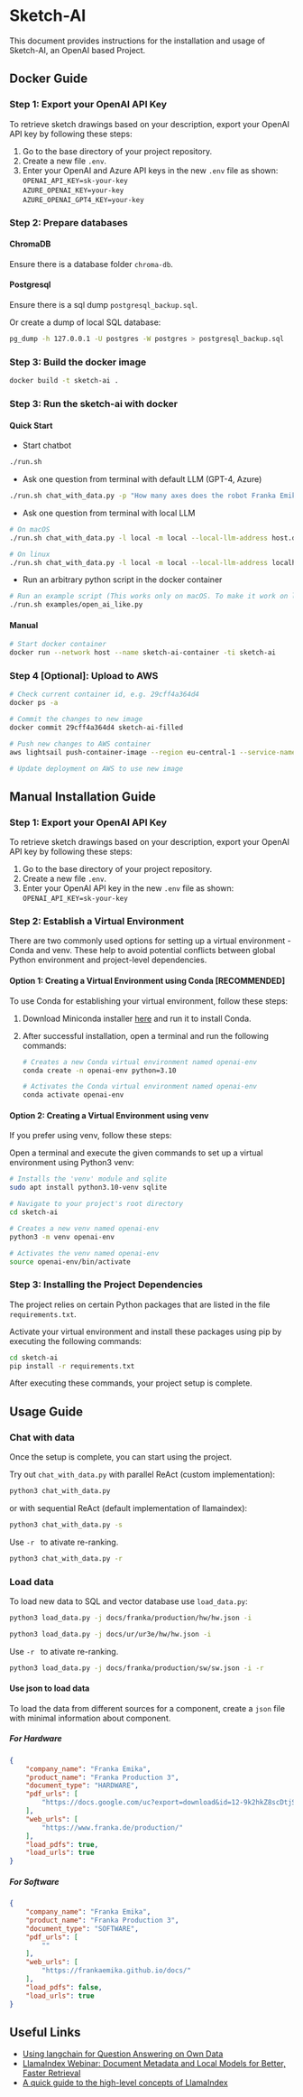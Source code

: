 # Sketch-AI

This document provides instructions for the installation and usage of Sketch-AI, an OpenAI based Project.

## Docker Guide

### Step 1: Export your OpenAI API Key

To retrieve sketch drawings based on your description, export your OpenAI API key by following these steps:

1. Go to the base directory of your project repository.
2. Create a new file `.env`.
3. Enter your OpenAI and Azure API keys in the new `.env` file as shown: \
    `OPENAI_API_KEY=sk-your-key` \
    `AZURE_OPENAI_KEY=your-key` \
    `AZURE_OPENAI_GPT4_KEY=your-key`

### Step 2: Prepare databases

#### ChromaDB

Ensure there is a database folder `chroma-db`.

#### Postgresql

Ensure there is a sql dump `postgresql_backup.sql`.

Or create a dump of local SQL database:

```sh
pg_dump -h 127.0.0.1 -U postgres -W postgres > postgresql_backup.sql
```

### Step 3: Build the docker image

```sh
docker build -t sketch-ai .
```

### Step 3: Run the sketch-ai with docker

#### Quick Start

* Start chatbot

```sh
./run.sh
```

* Ask one question from terminal with default LLM (GPT-4, Azure)

```sh
./run.sh chat_with_data.py -p "How many axes does the robot Franka Emika production have?"
```

* Ask one question from terminal with local LLM

```sh
# On macOS
./run.sh chat_with_data.py -l local -m local --local-llm-address host.docker.internal --local-llm-port 8080 -p "How many axes does the robot Franka Emika production have?"

# On linux
./run.sh chat_with_data.py -l local -m local --local-llm-address localhost --local-llm-port 8080 -p "How many axes does the robot Franka Emika production have?"
```

* Run an arbitrary python script in the docker container

```sh
# Run an example script (This works only on macOS. To make it work on linux, you need to change the host.docker.internal to localhost.)
./run.sh examples/open_ai_like.py
```

#### Manual

```sh
# Start docker container
docker run --network host --name sketch-ai-container -ti sketch-ai
```

### Step 4 [Optional]: Upload to AWS

```sh
# Check current container id, e.g. 29cff4a364d4
docker ps -a

# Commit the changes to new image
docker commit 29cff4a364d4 sketch-ai-filled

# Push new changes to AWS container
aws lightsail push-container-image --region eu-central-1 --service-name sketch-ai-aws-container --label sketch-ai-gradio --image sketch-ai-filled:latest

# Update deployment on AWS to use new image
```


## Manual Installation Guide

### Step 1: Export your OpenAI API Key

To retrieve sketch drawings based on your description, export your OpenAI API key by following these steps:

1. Go to the base directory of your project repository.
2. Create a new file `.env`.
3. Enter your OpenAI API key in the new `.env` file as shown: `OPENAI_API_KEY=sk-your-key`

### Step 2: Establish a Virtual Environment

There are two commonly used options for setting up a virtual environment - Conda and venv. These help to avoid potential conflicts between global Python environment and project-level dependencies.

#### Option 1: Creating a Virtual Environment using Conda [RECOMMENDED]

To use Conda for establishing your virtual environment, follow these steps:

1. Download Miniconda installer [here](https://docs.conda.io/projects/miniconda/en/latest/index.html) and run it to install Conda.

2. After successful installation, open a terminal and run the following commands:

    ```bash
    # Creates a new Conda virtual environment named openai-env
    conda create -n openai-env python=3.10

    # Activates the Conda virtual environment named openai-env
    conda activate openai-env
    ```

#### Option 2: Creating a Virtual Environment using venv

If you prefer using venv, follow these steps:

Open a terminal and execute the given commands to set up a virtual environment using Python3 venv:

```bash
# Installs the 'venv' module and sqlite
sudo apt install python3.10-venv sqlite

# Navigate to your project's root directory
cd sketch-ai

# Creates a new venv named openai-env
python3 -m venv openai-env

# Activates the venv named openai-env
source openai-env/bin/activate
```

### Step 3: Installing the Project Dependencies

The project relies on certain Python packages that are listed in the file `requirements.txt`.

Activate your virtual environment and install these packages using pip by executing the following commands:

```bash
cd sketch-ai
pip install -r requirements.txt
```

After executing these commands, your project setup is complete.

## Usage Guide

### Chat with data

Once the setup is complete, you can start using the project.

Try out `chat_with_data.py` with parallel ReAct (custom implementation):

```bash
python3 chat_with_data.py
```

or with sequential ReAct (default implementation of llamaindex):

```bash
python3 chat_with_data.py -s
```


Use ```-r ``` to ativate re-ranking.

```bash
python3 chat_with_data.py -r
```


### Load data
To load new data to SQL and vector database use ```load_data.py```:

```bash
python3 load_data.py -j docs/franka/production/hw/hw.json -i
```

```bash
python3 load_data.py -j docs/ur/ur3e/hw/hw.json -i
```

Use ```-r ``` to ativate re-ranking.

```bash
python3 load_data.py -j docs/franka/production/sw/sw.json -i -r
```

#### Use json to load data

To load the data from different sources for a component, create a ```json``` file with minimal information about component.

##### For Hardware

```json
{
    "company_name": "Franka Emika",
    "product_name": "Franka Production 3",
    "document_type": "HARDWARE",
    "pdf_urls": [
        "https://docs.google.com/uc?export=download&id=12-9k2hkZ8scDtjSXbLt8sEjvVP4fYbLE"
    ],
    "web_urls": [
        "https://www.franka.de/production/"
    ],
    "load_pdfs": true,
    "load_urls": true
}
```

##### For Software


```json
{
    "company_name": "Franka Emika",
    "product_name": "Franka Production 3",
    "document_type": "SOFTWARE",
    "pdf_urls": [
        ""
    ],
    "web_urls": [
        "https://frankaemika.github.io/docs/"
    ],
    "load_pdfs": false,
    "load_urls": true
}
```


## Useful Links

* [Using langchain for Question Answering on Own Data](https://medium.com/@onkarmishra/using-langchain-for-question-answering-on-own-data-3af0a82789ed)
* [LlamaIndex Webinar: Document Metadata and Local Models for Better, Faster Retrieval](https://youtu.be/njzB6fm0U8g?si=h8EnIgBTsbXatoXS&t=140)
* [A quick guide to the high-level concepts of LlamaIndex](https://gpt-index.readthedocs.io/en/latest/getting_started/concepts.html)
